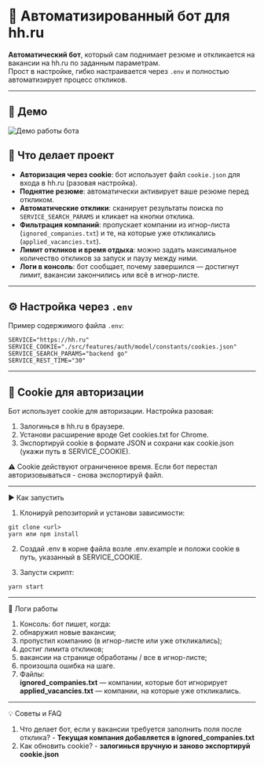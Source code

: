 # 🚀 Автоматизированный бот для hh.ru

**Автоматический бот**, который сам поднимает резюме и откликается на вакансии на hh.ru по заданным параметрам.  
Прост в настройке, гибко настраивается через `.env` и полностью автоматизирует процесс откликов.

---

## 🎥 Демо

![Демо работы бота](./demo.gif)

## 🔹 Что делает проект

- **Авторизация через cookie**: бот использует файл `cookie.json` для входа в hh.ru (разовая настройка).
- **Поднятие резюме**: автоматически активирует ваше резюме перед откликом.
- **Автоматические отклики**: сканирует результаты поиска по `SERVICE_SEARCH_PARAMS` и кликает на кнопки отклика.
- **Фильтрация компаний**: пропускает компании из игнор-листа (`ignored_companies.txt`) и те, на которые уже
  откликались (`applied_vacancies.txt`).
- **Лимит откликов и время отдыха**: можно задать максимальное количество откликов за запуск и паузу между ними.
- **Логи в консоль**: бот сообщает, почему завершился — достигнут лимит, вакансии закончились или всё в игнор-листе.

---

## ⚙️ Настройка через `.env`

Пример содержимого файла `.env`:

```env
SERVICE="https://hh.ru"                      
SERVICE_COOKIE="./src/features/auth/model/constants/cookies.json"  
SERVICE_SEARCH_PARAMS="backend go"           
SERVICE_REST_TIME="30"         
```

---

## 🔑 Cookie для авторизации

Бот использует cookie для авторизации. Настройка разовая:

1. Залогинься в hh.ru в браузере.
2. Установи расширение вроде Get cookies.txt for Chrome.
3. Экспортируй cookie в формате JSON и сохрани как cookie.json (укажи путь в SERVICE_COOKIE).

⚠️ Cookie действуют ограниченное время. Если бот перестал авторизовываться - снова экспортируй файл.

---

▶️ Как запустить

1. Клонируй репозиторий и установи зависимости:

```
git clone <url>
yarn или npm install
```

2. Создай .env в корне файла возле .env.example и положи cookie в путь, указанный в SERVICE_COOKIE.

3. Запусти скрипт:

```Запуск
yarn start
```

---

📄 Логи работы

1. Консоль: бот пишет, когда:
2. обнаружил новые вакансии;
3. пропустил компанию (в игнор-листе или уже откликались);
4. достиг лимита откликов;
5. вакансии на странице обработаны / все в игнор-листе;
6. произошла ошибка на шаге.
7. Файлы: <br />
   **ignored_companies.txt** — компании, которые бот игнорирует<br/>
   **applied_vacancies.txt** — компании, на которые уже откликались.

---

💡 Советы и FAQ

1. Что делает бот, если у вакансии требуется заполнить поля после отклика? - **Текущая компания добавляется в
   ignored_companies.txt**
2. Как обновить cookie? - **залогинься вручную и заново экспортируй cookie.json**